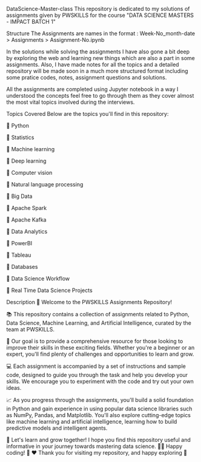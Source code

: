 DataScience-Master-class
This repository is dedicated to my solutions of assignments given by PWSKILLS for the course "DATA SCIENCE MASTERS - IMPACT BATCH 1"

Structure
The Assignments are names in the format : Week-No_month-date > Assignments > Assignment-No.ipynb

In the solutions while solving the assignments I have also gone a bit deep by exploring the web and learning new things which are also a part in some assignments. Also, I have made notes for all the topics and a detailed repository will be made soon in a much more structured format including some pratice codes, notes, assignment questions and solutions.

All the assignments are completed using Jupyter notebook in a way I understood the concepts feel free to go through them as they cover almost the most vital topics involved during the interviews.

Topics Covered
Below are the topics you'll find in this repository:

🔹 Python

🔹 Statistics

🔹 Machine learning

🔹 Deep learning

🔹 Computer vision

🔹 Natural language processing

🔹 Big Data

🔹 Apache Spark

🔹 Apache Kafka

🔹 Data Analytics

🔹 PowerBI

🔹 Tableau

🔹 Databases

🔹 Data Science Workflow

🔹 Real Time Data Science Projects

Description
👋 Welcome to the PWSKILLS Assignments Repository!

📚 This repository contains a collection of assignments related to Python, Data Science, Machine Learning, and Artificial Intelligence, curated by the team at PWSKILLS.

🚀 Our goal is to provide a comprehensive resource for those looking to improve their skills in these exciting fields. Whether you're a beginner or an expert, you'll find plenty of challenges and opportunities to learn and grow.

💻 Each assignment is accompanied by a set of instructions and sample code, designed to guide you through the task and help you develop your skills. We encourage you to experiment with the code and try out your own ideas.

📈 As you progress through the assignments, you'll build a solid foundation in Python and gain experience in using popular data science libraries such as NumPy, Pandas, and Matplotlib. You'll also explore cutting-edge topics like machine learning and artificial intelligence, learning how to build predictive models and intelligent agents.

🚀 Let's learn and grow together!
I hope you find this repository useful and informative in your journey towards mastering data science.
👨‍💻 Happy coding! 🎉
❤️ Thank you for visiting my repository, and happy exploring 🤗